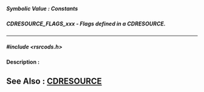 ##### Symbolic Value : Constants
##### CDRESOURCE_FLAGS_xxx - Flags defined in a CDRESOURCE.
---
##### #include <rsrcods.h>
**Description :**

**See Also :**
[CDRESOURCE](D:/md_files/CDRESOURCE.md)
---
